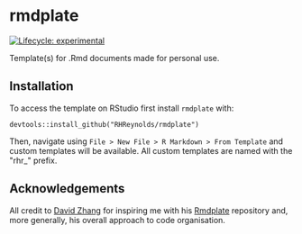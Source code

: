 # rmdplate

<!-- badges: start -->
[![Lifecycle: experimental](https://img.shields.io/badge/lifecycle-experimental-orange.svg)](https://www.tidyverse.org/lifecycle/#experimental)
<!-- badges: end -->

Template(s) for .Rmd documents made for personal use. 

## Installation

To access the template on RStudio first install `rmdplate` with:

``` {.r}
devtools::install_github("RHReynolds/rmdplate")
```

Then, navigate using `File > New File > R Markdown > From Template` and custom templates will be available. All custom templates are named with the "rhr\_" prefix. 

## Acknowledgements
All credit to [David Zhang](https://github.com/dzhang32) for inspiring me with his [Rmdplate](https://github.com/dzhang32/Rmdplate) repository and, more generally, his overall approach to code organisation.
